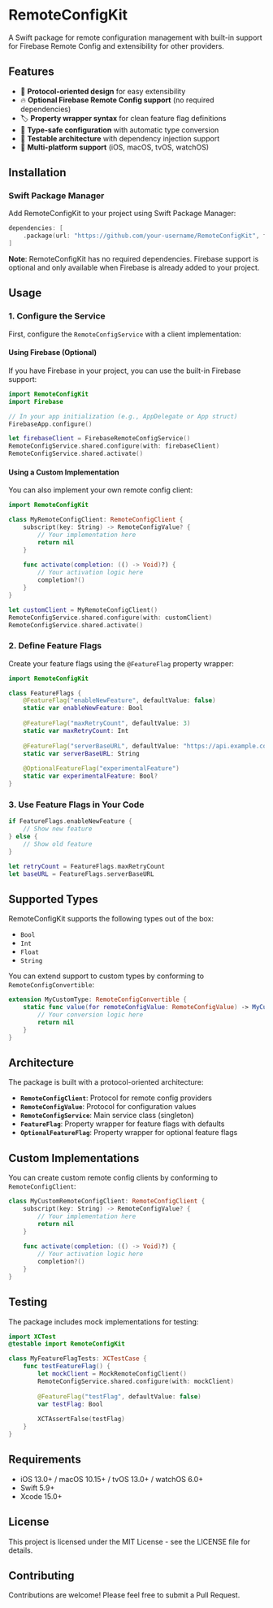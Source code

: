 # RemoteConfigKit

A Swift package for remote configuration management with built-in support for Firebase Remote Config and extensibility for other providers.

## Features

- 🚀 **Protocol-oriented design** for easy extensibility
- 🔥 **Optional Firebase Remote Config support** (no required dependencies)
- 🏷️ **Property wrapper syntax** for clean feature flag definitions
- 🎯 **Type-safe configuration** with automatic type conversion
- 🧪 **Testable architecture** with dependency injection support
- 📱 **Multi-platform support** (iOS, macOS, tvOS, watchOS)

## Installation

### Swift Package Manager

Add RemoteConfigKit to your project using Swift Package Manager:

```swift
dependencies: [
    .package(url: "https://github.com/your-username/RemoteConfigKit", from: "1.0.0")
]
```

**Note**: RemoteConfigKit has no required dependencies. Firebase support is optional and only available when Firebase is already added to your project.

## Usage

### 1. Configure the Service

First, configure the `RemoteConfigService` with a client implementation:

#### Using Firebase (Optional)

If you have Firebase in your project, you can use the built-in Firebase support:

```swift
import RemoteConfigKit
import Firebase

// In your app initialization (e.g., AppDelegate or App struct)
FirebaseApp.configure()

let firebaseClient = FirebaseRemoteConfigService()
RemoteConfigService.shared.configure(with: firebaseClient)
RemoteConfigService.shared.activate()
```

#### Using a Custom Implementation

You can also implement your own remote config client:

```swift
import RemoteConfigKit

class MyRemoteConfigClient: RemoteConfigClient {
    subscript(key: String) -> RemoteConfigValue? {
        // Your implementation here
        return nil
    }
    
    func activate(completion: (() -> Void)?) {
        // Your activation logic here
        completion?()
    }
}

let customClient = MyRemoteConfigClient()
RemoteConfigService.shared.configure(with: customClient)
RemoteConfigService.shared.activate()
```

### 2. Define Feature Flags

Create your feature flags using the `@FeatureFlag` property wrapper:

```swift
import RemoteConfigKit

class FeatureFlags {
    @FeatureFlag("enableNewFeature", defaultValue: false) 
    static var enableNewFeature: Bool
    
    @FeatureFlag("maxRetryCount", defaultValue: 3) 
    static var maxRetryCount: Int
    
    @FeatureFlag("serverBaseURL", defaultValue: "https://api.example.com") 
    static var serverBaseURL: String
    
    @OptionalFeatureFlag("experimentalFeature") 
    static var experimentalFeature: Bool?
}
```

### 3. Use Feature Flags in Your Code

```swift
if FeatureFlags.enableNewFeature {
    // Show new feature
} else {
    // Show old feature
}

let retryCount = FeatureFlags.maxRetryCount
let baseURL = FeatureFlags.serverBaseURL
```

## Supported Types

RemoteConfigKit supports the following types out of the box:

- `Bool`
- `Int`
- `Float`
- `String`

You can extend support to custom types by conforming to `RemoteConfigConvertible`:

```swift
extension MyCustomType: RemoteConfigConvertible {
    static func value(for remoteConfigValue: RemoteConfigValue) -> MyCustomType? {
        // Your conversion logic here
        return nil
    }
}
```

## Architecture

The package is built with a protocol-oriented architecture:

- **`RemoteConfigClient`**: Protocol for remote config providers
- **`RemoteConfigValue`**: Protocol for configuration values
- **`RemoteConfigService`**: Main service class (singleton)
- **`FeatureFlag`**: Property wrapper for feature flags with defaults
- **`OptionalFeatureFlag`**: Property wrapper for optional feature flags

## Custom Implementations

You can create custom remote config clients by conforming to `RemoteConfigClient`:

```swift
class MyCustomRemoteConfigClient: RemoteConfigClient {
    subscript(key: String) -> RemoteConfigValue? {
        // Your implementation here
        return nil
    }
    
    func activate(completion: (() -> Void)?) {
        // Your activation logic here
        completion?()
    }
}
```

## Testing

The package includes mock implementations for testing:

```swift
import XCTest
@testable import RemoteConfigKit

class MyFeatureFlagTests: XCTestCase {
    func testFeatureFlag() {
        let mockClient = MockRemoteConfigClient()
        RemoteConfigService.shared.configure(with: mockClient)
        
        @FeatureFlag("testFlag", defaultValue: false)
        var testFlag: Bool
        
        XCTAssertFalse(testFlag)
    }
}
```

## Requirements

- iOS 13.0+ / macOS 10.15+ / tvOS 13.0+ / watchOS 6.0+
- Swift 5.9+
- Xcode 15.0+

## License

This project is licensed under the MIT License - see the LICENSE file for details.

## Contributing

Contributions are welcome! Please feel free to submit a Pull Request. 